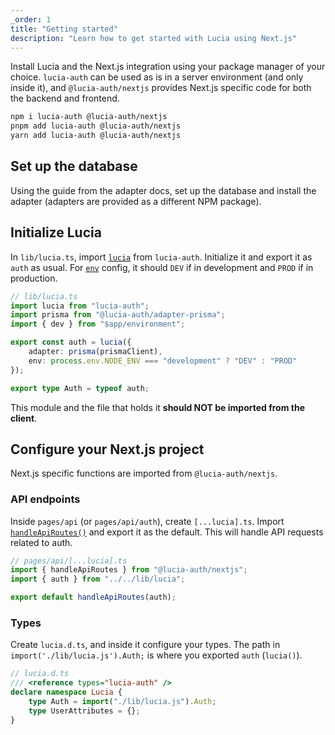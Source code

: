 ```yaml
---
_order: 1
title: "Getting started"
description: "Learn how to get started with Lucia using Next.js"
---
```


Install Lucia and the Next.js integration using your package manager of your choice. `lucia-auth` can be used as is in a server environment (and only inside it), and `@lucia-auth/nextjs` provides Next.js specific code for both the backend and frontend.

```bash
npm i lucia-auth @lucia-auth/nextjs
pnpm add lucia-auth @lucia-auth/nextjs
yarn add lucia-auth @lucia-auth/nextjs
```

## Set up the database

Using the guide from the adapter docs, set up the database and install the adapter (adapters are provided as a different NPM package).

## Initialize Lucia

In `lib/lucia.ts`, import [`lucia`](/reference/modules/lucia-auth#lucia) from `lucia-auth`. Initialize it and export it as `auth` as usual. For [`env`](/basics/configuration#env) config, it should `DEV` if in development and `PROD` if in production.

```ts
// lib/lucia.ts
import lucia from "lucia-auth";
import prisma from "@lucia-auth/adapter-prisma";
import { dev } from "$app/environment";

export const auth = lucia({
	adapter: prisma(prismaClient),
	env: process.env.NODE_ENV === "development" ? "DEV" : "PROD"
});

export type Auth = typeof auth;
```

This module and the file that holds it **should NOT be imported from the client**.

## Configure your Next.js project

Next.js specific functions are imported from `@lucia-auth/nextjs`.

### API endpoints

Inside `pages/api` (or `pages/api/auth`), create `[...lucia].ts`. Import [`handleApiRoutes()`](/nextjs/api-reference/server-api#handleapiroutes) and export it as the default. This will handle API requests related to auth.

```ts
// pages/api/[...lucia].ts
import { handleApiRoutes } from "@lucia-auth/nextjs";
import { auth } from "../../lib/lucia";

export default handleApiRoutes(auth);
```

### Types

Create `lucia.d.ts`, and inside it configure your types. The path in `import('./lib/lucia.js').Auth;` is where you exported `auth` (`lucia()`).

```ts
// lucia.d.ts
/// <reference types="lucia-auth" />
declare namespace Lucia {
	type Auth = import("./lib/lucia.js").Auth;
	type UserAttributes = {};
}
```
